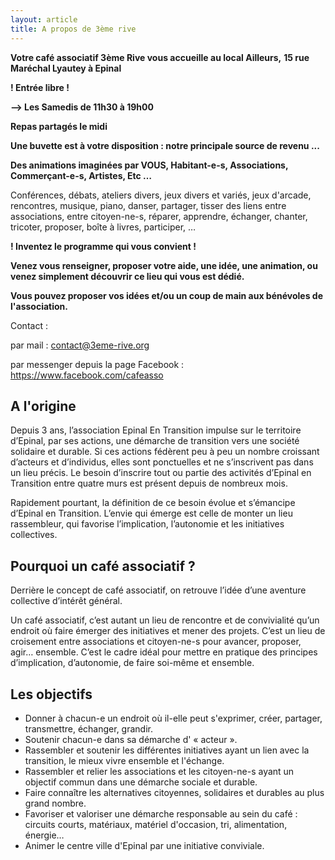 ```yaml
---
layout: article
title: A propos de 3ème rive
---
```

**Votre café associatif 3ème Rive vous accueille au local Ailleurs,** **15 rue Maréchal Lyautey à Epinal**

**! Entrée libre !** 

**\--> Les Samedis de 11h30 à 19h00**

**Repas partagés le midi**

**Une buvette est à votre disposition : notre principale source de revenu ...**

**Des animations imaginées par VOUS, Habitant-e-s, Associations, Commerçant-e-s, Artistes, Etc …**

Conférences, débats, ateliers divers, jeux divers et variés, jeux d'arcade, rencontres, musique, piano, danser, partager, tisser des liens entre associations, entre citoyen-ne-s, réparer, apprendre, échanger, chanter, tricoter, proposer, boîte à livres, participer, …

**! Inventez le programme qui vous convient !**

**Venez vous renseigner, proposer votre aide, une idée, une animation, ou venez simplement découvrir ce lieu qui vous est dédié.**

**Vous pouvez proposer vos idées et/ou un coup de main aux bénévoles de l'association.**

Contact : 

par mail : [contact@3eme-rive.org](contact@3eme-rive.org) 

par messenger depuis la page Facebook : [](https://www.facebook.com/cafeasso)<https://www.facebook.com/cafeasso>

## A l'origine

Depuis 3 ans, l’association Epinal En Transition impulse sur le territoire d’Epinal, par ses actions, une démarche de transition vers une société solidaire et durable. Si ces actions fédèrent peu à peu un nombre croissant d’acteurs et d’individus, elles sont ponctuelles et ne s’inscrivent pas dans un lieu précis. Le besoin d’inscrire tout ou partie des activités d’Epinal en Transition entre quatre murs est présent depuis de nombreux mois.

Rapidement pourtant, la définition de ce besoin évolue et s’émancipe d’Epinal en Transition. L’envie qui émerge est celle de monter un lieu rassembleur, qui favorise l’implication, l’autonomie et les initiatives collectives.

## Pourquoi un café associatif ?

Derrière le concept de café associatif, on retrouve l’idée d’une aventure collective d’intérêt général.

Un café associatif, c’est autant un lieu de rencontre et de convivialité qu’un endroit où faire émerger des initiatives et mener des projets. C’est un lieu de croisement entre associations et citoyen-ne-s pour avancer, proposer, agir… ensemble. C’est le cadre idéal pour mettre en pratique des principes d’implication, d’autonomie, de faire soi-même et ensemble.

## Les objectifs

* Donner à chacun-e un endroit où il-elle peut s'exprimer, créer, partager, transmettre, échanger, grandir.
* Soutenir chacun-e dans sa démarche d' « acteur ».
* Rassembler et soutenir les différentes initiatives ayant un lien avec la transition, le mieux vivre ensemble et l'échange.
* Rassembler et relier les associations et les citoyen-ne-s ayant un objectif commun dans une démarche sociale et durable.
* Faire connaître les alternatives citoyennes, solidaires et durables au plus grand nombre.
* Favoriser et valoriser une démarche responsable au sein du café : circuits courts, matériaux, matériel d'occasion, tri, alimentation, énergie…
* Animer le centre ville d'Epinal par une initiative conviviale.